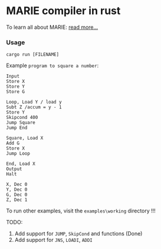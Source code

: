 # MARIE compiler in rust

To learn all about MARIE: <a href="http://www.cs.uni.edu/~fienup/cs041s11/lectures/Supplement_MARE_AL.pdf"> read more... </a>

### Usage

`cargo run [FILENAME]`

Example `program to square a number`:

```
Input
Store X
Store Y
Store G

Loop, Load Y / load y
Subt Z /accum = y - 1
Store Y
Skipcond 400
Jump Square
Jump End

Square, Load X
Add G
Store X
Jump Loop

End, Load X
Output
Halt

X, Dec 0
Y, Dec 0
G, Dec 0
Z, Dec 1
```

To run other examples, visit the `examples\working` directory !!! </br>

TODO:

1. Add support for `JUMP`, `SkipCond` and functions (Done)
2. Add support for `JNS`, `LOADI`, `ADDI`
